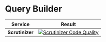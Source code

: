 # Query Builder

Service | Result
--- | ---
**Scrutinizer** | [![Scrutinizer Code Quality](https://scrutinizer-ci.com/g/Niktux/karma/badges/quality-score.png?b=master)](https://scrutinizer-ci.com/g/Niktux/karma/?branch=master)

